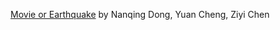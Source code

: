 [Movie or Earthquake](https://github.com/NanqingD/Learning_With_Big_Messy_Data) by Nanqing Dong, Yuan Cheng, Ziyi Chen

